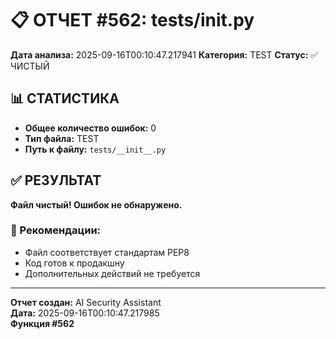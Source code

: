 # 📋 ОТЧЕТ #562: tests/__init__.py

**Дата анализа:** 2025-09-16T00:10:47.217941
**Категория:** TEST
**Статус:** ✅ ЧИСТЫЙ

## 📊 СТАТИСТИКА

- **Общее количество ошибок:** 0
- **Тип файла:** TEST
- **Путь к файлу:** `tests/__init__.py`

## ✅ РЕЗУЛЬТАТ

**Файл чистый! Ошибок не обнаружено.**

### 🎯 Рекомендации:
- Файл соответствует стандартам PEP8
- Код готов к продакшну
- Дополнительных действий не требуется

---
**Отчет создан:** AI Security Assistant  
**Дата:** 2025-09-16T00:10:47.217985  
**Функция #562**
